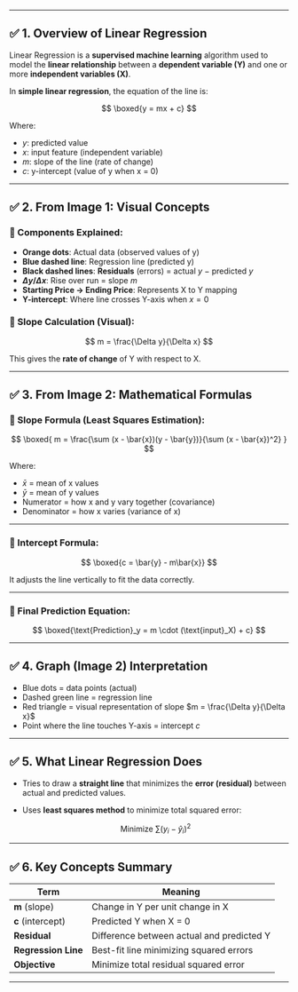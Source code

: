 
---

## ✅ 1. **Overview of Linear Regression**

Linear Regression is a **supervised machine learning** algorithm used to model the **linear relationship** between a **dependent variable (Y)** and one or more **independent variables (X)**.

In **simple linear regression**, the equation of the line is:

$$
\boxed{y = mx + c}
$$

Where:

* $y$: predicted value
* $x$: input feature (independent variable)
* $m$: slope of the line (rate of change)
* $c$: y-intercept (value of y when x = 0)

---

## ✅ 2. **From Image 1: Visual Concepts**

### 🔹 Components Explained:

* **Orange dots**: Actual data (observed values of y)
* **Blue dashed line**: Regression line (predicted y)
* **Black dashed lines**: **Residuals** (errors) = actual $y$ − predicted $y$
* **$\Delta y / \Delta x$**: Rise over run = slope $m$
* **Starting Price → Ending Price**: Represents X to Y mapping
* **Y-intercept**: Where line crosses Y-axis when $x = 0$

### 🔹 Slope Calculation (Visual):

$$
m = \frac{\Delta y}{\Delta x}
$$

This gives the **rate of change** of Y with respect to X.

---

## ✅ 3. **From Image 2: Mathematical Formulas**

### 🔹 Slope Formula (Least Squares Estimation):

$$
\boxed{
m = \frac{\sum (x - \bar{x})(y - \bar{y})}{\sum (x - \bar{x})^2}
}
$$

Where:

* $\bar{x}$ = mean of x values
* $\bar{y}$ = mean of y values
* Numerator = how x and y vary together (covariance)
* Denominator = how x varies (variance of x)

---

### 🔹 Intercept Formula:

$$
\boxed{c = \bar{y} - m\bar{x}}
$$

It adjusts the line vertically to fit the data correctly.

---

### 🔹 Final Prediction Equation:

$$
\boxed{\text{Prediction}_y = m \cdot (\text{input}_X) + c}
$$

---

## ✅ 4. **Graph (Image 2) Interpretation**

* Blue dots = data points (actual)
* Dashed green line = regression line
* Red triangle = visual representation of slope $m = \frac{\Delta y}{\Delta x}$
* Point where the line touches Y-axis = intercept $c$

---

## ✅ 5. **What Linear Regression Does**

* Tries to draw a **straight line** that minimizes the **error (residual)** between actual and predicted values.
* Uses **least squares method** to minimize total squared error:

  $$
  \text{Minimize } \sum (y_i - \hat{y}_i)^2
  $$

---

## ✅ 6. **Key Concepts Summary**

| Term                | Meaning                                   |
| ------------------- | ----------------------------------------- |
| **m** (slope)       | Change in Y per unit change in X          |
| **c** (intercept)   | Predicted Y when X = 0                    |
| **Residual**        | Difference between actual and predicted Y |
| **Regression Line** | Best-fit line minimizing squared errors   |
| **Objective**       | Minimize total residual squared error     |

---

